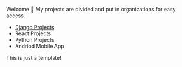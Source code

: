 Welcome 👋
My projects are divided and put in organizations for easy access.

- [Django Projects](https://github.com/Mobile-Dev-II-Inclass-Demos)
- React Projects
- Python Projects
- Andriod Mobile App

<!---
Tesfa-eth/Tesfa-eth is a ✨ special ✨ repository because its `README.md` (this file) appears on your GitHub profile.
You can click the Preview link to take a look at your changes.
--->

This is just a template!
